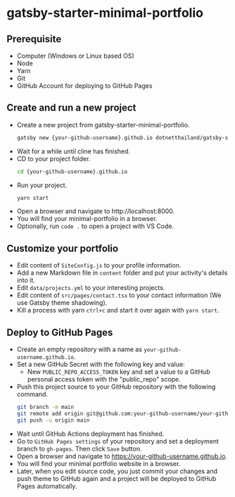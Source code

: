 # gatsby-starter-minimal-portfolio

## Prerequisite
- Computer (Windows or Linux based OS)
- Node
- Yarn
- Git
- GitHub Account for deploying to GitHub Pages 

## Create and run a new project
- Create a new project from gatsby-starter-minimal-portfolio.
  ```sh
  gatsby new {your-github-username}.github.io dotnetthailand/gatsby-starter-minimal-portfolio
  ```
- Wait for a while until cline has finished.
- CD to your project folder.
  ```sh
  cd {your-github-username}.github.io
  ```
- Run your project.
  ```sh
  yarn start
  ```
- Open a browser and navigate to http://localhost:8000.
- You will find your minimal-portfolio in a browser.
- Optionally, run `code .` to open a project with VS Code.

## Customize your portfolio
- Edit content of `SiteConfig.js` to your profile information.
- Add a new Markdown file in `content` folder and put your activity's details into it.
- Edit `data/projects.yml` to your interesting projects.
- Edit content of `src/pages/contact.tsx` to your contact information (We use Gatsby theme shadowing).
- Kill a process with yarn `ctrl+c` and start it over again with `yarn start`.

## Deploy to GitHub Pages
- Create an empty repository with a name as `your-github-username.github.io`.
- Set a new GitHub Secret with the following key and value:
  - New `PUBLIC_REPO_ACCESS_TOKEN` key and set a value to a GitHub personal access token with the "public_repo" scope.
- Push this project source to your GitHub repository with the following command.
  ```sh
  git branch -m main
  git remote add origin git@github.com:your-github-username/your-github-username.github.io.git
  git push -u origin main
  ```
- Wait until GitHub Actions deployment has finished.
- Go to `GitHub Pages settings` of your repository and set a deployment branch to `gh-pages`. Then click `Save` button.
- Open a browser and navigate to https://your-github-username.github.io.
- You will find your minimal portfolio website in a browser.
- Later, when you edit source code, you just commit your changes and push theme to GitHub again 
  and a project will be deployed to GitHub Pages automatically.
